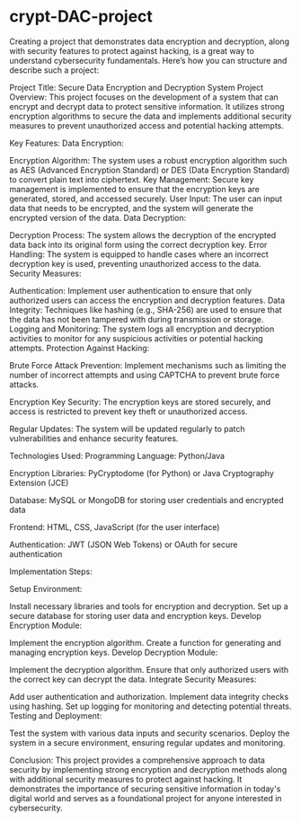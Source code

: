 # crypt-DAC-project
Creating a project that demonstrates data encryption and decryption, along with security features to protect against hacking, is a great way to understand cybersecurity fundamentals. Here’s how you can structure and describe such a project:

Project Title: Secure Data Encryption and Decryption System
Project Overview:
This project focuses on the development of a system that can encrypt and decrypt data to protect sensitive information. It utilizes strong encryption algorithms to secure the data and implements additional security measures to prevent unauthorized access and potential hacking attempts.

Key Features:
Data Encryption:

Encryption Algorithm: The system uses a robust encryption algorithm such as AES (Advanced Encryption Standard) or DES (Data Encryption Standard) to convert plain text into ciphertext.
Key Management: Secure key management is implemented to ensure that the encryption keys are generated, stored, and accessed securely.
User Input: The user can input data that needs to be encrypted, and the system will generate the encrypted version of the data.
Data Decryption:

Decryption Process: The system allows the decryption of the encrypted data back into its original form using the correct decryption key.
Error Handling: The system is equipped to handle cases where an incorrect decryption key is used, preventing unauthorized access to the data.
Security Measures:

Authentication: Implement user authentication to ensure that only authorized users can access the encryption and decryption features.
Data Integrity: Techniques like hashing (e.g., SHA-256) are used to ensure that the data has not been tampered with during transmission or storage.
Logging and Monitoring: The system logs all encryption and decryption activities to monitor for any suspicious activities or potential hacking attempts.
Protection Against Hacking:

Brute Force Attack Prevention: Implement mechanisms such as limiting the number of incorrect attempts and using CAPTCHA to prevent brute force attacks.

Encryption Key Security: The encryption keys are stored securely, and access is restricted to prevent key theft or unauthorized access.

Regular Updates: The system will be updated regularly to patch vulnerabilities and enhance security features.

Technologies Used:
Programming Language: Python/Java

Encryption Libraries: PyCryptodome (for Python) or Java Cryptography Extension (JCE)

Database: MySQL or MongoDB for storing user credentials and encrypted data

Frontend: HTML, CSS, JavaScript (for the user interface)

Authentication: JWT (JSON Web Tokens) or OAuth for secure authentication

Implementation Steps:

Setup Environment:

Install necessary libraries and tools for encryption and decryption.
Set up a secure database for storing user data and encryption keys.
Develop Encryption Module:

Implement the encryption algorithm.
Create a function for generating and managing encryption keys.
Develop Decryption Module:

Implement the decryption algorithm.
Ensure that only authorized users with the correct key can decrypt the data.
Integrate Security Measures:

Add user authentication and authorization.
Implement data integrity checks using hashing.
Set up logging for monitoring and detecting potential threats.
Testing and Deployment:

Test the system with various data inputs and security scenarios.
Deploy the system in a secure environment, ensuring regular updates and monitoring.


Conclusion:
This project provides a comprehensive approach to data security by implementing strong encryption and decryption methods along with additional security measures to protect against hacking.
It demonstrates the importance of securing sensitive information in today's digital world and serves as a foundational project for anyone interested in cybersecurity.
